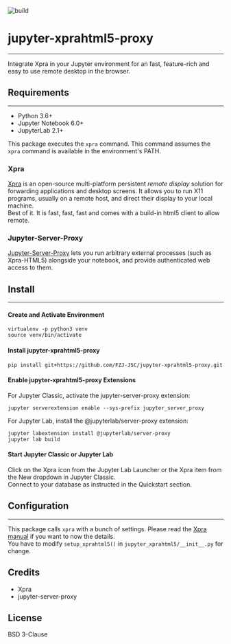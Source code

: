 ![build](https://github.com/FZJ-JSC/jupyter-xprahtml5-proxy/workflows/build/badge.svg)

# jupyter-xprahtml5-proxy
--------------------------
Integrate Xpra in your Jupyter environment for an fast, feature-rich and easy to use remote desktop in the browser.

## Requirements
---------------

- Python 3.6+
- Jupyter Notebook 6.0+
- JupyterLab 2.1+

This package executes the `xpra` command. This command assumes the `xpra` command is available in the environment's PATH.


### Xpra
[Xpra](https://xpra.org/) is an open-source multi-platform persistent *remote display* solution for forwarding applications and desktop screens. It allows you to run X11 programs, usually on a remote host, and direct their display to your local machine.  
Best of it. It is fast, fast, fast and comes with a build-in html5 client to allow remote.

### Jupyter-Server-Proxy
[Jupyter-Server-Proxy](https://jupyter-server-proxy.readthedocs.io) lets you run arbitrary external processes (such as Xpra-HTML5) alongside your notebook, and provide authenticated web access to them.

## Install 
----------

#### Create and Activate Environment

```
virtualenv -p python3 venv
source venv/bin/activate
```

#### Install jupyter-xprahtml5-proxy

```
pip install git+https://github.com/FZJ-JSC/jupyter-xprahtml5-proxy.git
```

#### Enable jupyter-xprahtml5-proxy Extensions

For Jupyter Classic, activate the jupyter-server-proxy extension:
```
jupyter serverextension enable --sys-prefix jupyter_server_proxy
```

For Jupyter Lab, install the @jupyterlab/server-proxy extension:
```
jupyter labextension install @jupyterlab/server-proxy
jupyter lab build
```

#### Start Jupyter Classic or Jupyter Lab

Click on the Xpra icon from the Jupyter Lab Launcher or the Xpra item from the New dropdown in Jupyter Classic.  
Connect to your database as instructed in the Quickstart section.

## Configuration
----------------

This package calls `xpra` with a bunch of settings. Please read the [Xpra manual](https://xpra.org/manual.html) if you want to now the details.  
You have to modify `setup_xprahtml5()` in `jupyter_xprahtml5/__init__.py` for change.

## Credits
- Xpra
- jupyter-server-proxy

## License
BSD 3-Clause
